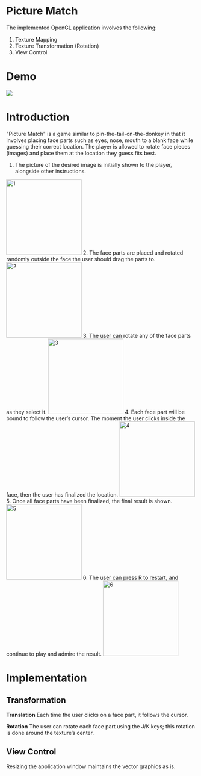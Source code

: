 # Picture Match

The implemented OpenGL application involves the following:
1. Texture Mapping
2. Texture Transformation (Rotation)
3. View Control

# Demo
<img src="https://user-images.githubusercontent.com/20725513/73604361-93abb400-455d-11ea-94fa-720686595aef.gif">

# Introduction
"Picture Match" is a game similar to pin-the-tail-on-the-donkey in that it involves placing face parts such as eyes, nose, mouth to a blank face while guessing their correct location. 
The player is allowed to rotate face pieces (images) and place them at the location they guess fits best.
1. The picture of the desired image is initially shown to the player, alongside other instructions.
<img width="200" alt="1" src="https://user-images.githubusercontent.com/20725513/72637158-a5bb0f00-392e-11ea-9317-ca8660fe1dc4.png">
2. The face parts are placed and rotated randomly outside the face the user should drag the parts to.
<img width="200" alt="2" src="https://user-images.githubusercontent.com/20725513/72637258-e1ee6f80-392e-11ea-9d71-b3f4cc571f1c.png">
3. The user can rotate any of the face parts as they select it.
<img width="200" alt="3" src="https://user-images.githubusercontent.com/20725513/72637270-ec106e00-392e-11ea-84ce-c80e8c49986a.png">
4. Each face part will be bound to follow the user’s cursor.  The moment the user clicks inside the face, then the user has finalized the location.
<img width="200" alt="4" src="https://user-images.githubusercontent.com/20725513/72637287-f6cb0300-392e-11ea-8791-98ddc7b8900f.png">
5. Once all face parts have been finalized, the final result is shown.
<img width="200" alt="5" src="https://user-images.githubusercontent.com/20725513/72637307-fe8aa780-392e-11ea-8cd8-5b98e1d38ab3.png">
6. The user can press R to restart, and continue to play and admire the result.
<img width="200" alt="6" src="https://user-images.githubusercontent.com/20725513/72637323-08140f80-392f-11ea-96af-079b1895853b.png">

# Implementation
## Transformation
**Translation** Each time the user clicks on a face part, it follows the cursor.

**Rotation** The user can rotate each face part using the J/K keys; this rotation is done around the texture’s center.

## View Control
Resizing the application window maintains the vector graphics as is. 
